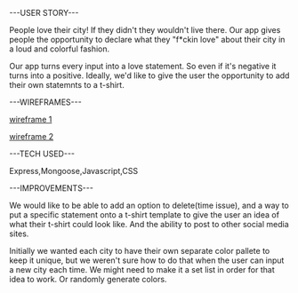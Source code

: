 
---USER STORY---

People love their city! If they didn't they wouldn't live there.
Our app gives people the opportunity to declare what they "f*ckin love" about their city 
in a loud and colorful fashion. 

Our app turns every input into a love statement. So even if it's negative it turns into a positive.
Ideally, we'd like to give the user the opportunity to add their own statemnts to a t-shirt.



---WIREFRAMES---

[wireframe 1](server/public/images/wireframe_1.jpg)

[wireframe 2](server/public/images/wireframe_2.JPG)



---TECH USED---

Express,Mongoose,Javascript,CSS



---IMPROVEMENTS---

We would like to be able to add an option to delete(time issue), and a way to put a specific statement onto a t-shirt template to give the user an idea of what their t-shirt could look like. And the ability to post to other social media sites.

Initially we wanted each city to have their own separate color pallete to keep it unique, but we weren't sure how to do that when the user can input a new city each time. We might need to make it a set list in order for that idea to work. Or randomly generate colors.
